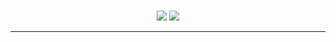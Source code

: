 
<br>
<p align="center">
  <img src="https://readme-typing-svg.herokuapp.com?font=Yeseva+One&duration=4000&pause=100&color=F7F7F7&size=25&center=true&vCenter=true&width=600&height=100&lines=D+i+o+r;J+a+n;"></a>
  <img src="https://readme-typing-svg.herokuapp.com?font=Yeseva+One&duration4000&pause=100&color=F7F7F7&size=17&center=true&vCenter=true&width=600&height=100&lines=でぃおーる;じゃな"></a>
</p>

___
